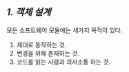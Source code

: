 ## ***1. 객체 설계***  

모든 소프트웨어 모듈에는 세가지 목적이 있다.  
1. 제대로 동작하는 것.  
2. 변경을 위해 존재하는 것.    
3. 코드를 읽는 사람과 의사소통 하는 것.

  

 
